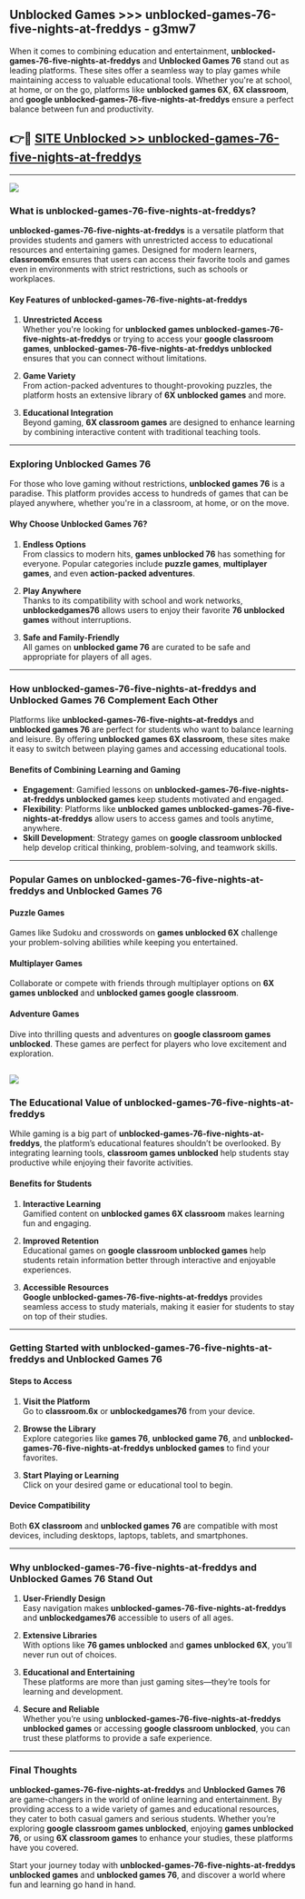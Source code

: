 ## Unblocked Games >>> unblocked-games-76-five-nights-at-freddys - g3mw7 

When it comes to combining education and entertainment, **unblocked-games-76-five-nights-at-freddys** and **Unblocked Games 76** stand out as leading platforms. These sites offer a seamless way to play games while maintaining access to valuable educational tools. Whether you're at school, at home, or on the go, platforms like **unblocked games 6X**, **6X classroom**, and **google unblocked-games-76-five-nights-at-freddys** ensure a perfect balance between fun and productivity.
## 👉🔴 [SITE Unblocked >> unblocked-games-76-five-nights-at-freddys](http://premium.freeplayer.one?title=unblocked-games-76-five-nights-at-freddys&ref=22JU)
---
<a href="http://premium.freeplayer.one?title=unblocked-games-76-five-nights-at-freddys&ref=22JU/"><img src="https://github.com/user-attachments/assets/438f12ca-57a4-47a3-8ead-c64da593a1e5"/></a>
### What is unblocked-games-76-five-nights-at-freddys?  

**unblocked-games-76-five-nights-at-freddys** is a versatile platform that provides students and gamers with unrestricted access to educational resources and entertaining games. Designed for modern learners, **classroom6x** ensures that users can access their favorite tools and games even in environments with strict restrictions, such as schools or workplaces.  

#### Key Features of unblocked-games-76-five-nights-at-freddys  

1. **Unrestricted Access**  
   Whether you're looking for **unblocked games unblocked-games-76-five-nights-at-freddys** or trying to access your **google classroom games**, **unblocked-games-76-five-nights-at-freddys unblocked** ensures that you can connect without limitations.  

2. **Game Variety**  
   From action-packed adventures to thought-provoking puzzles, the platform hosts an extensive library of **6X unblocked games** and more.  

3. **Educational Integration**  
   Beyond gaming, **6X classroom games** are designed to enhance learning by combining interactive content with traditional teaching tools.  



---

### Exploring Unblocked Games 76  

For those who love gaming without restrictions, **unblocked games 76** is a paradise. This platform provides access to hundreds of games that can be played anywhere, whether you're in a classroom, at home, or on the move.  

#### Why Choose Unblocked Games 76?  

1. **Endless Options**  
   From classics to modern hits, **games unblocked 76** has something for everyone. Popular categories include **puzzle games**, **multiplayer games**, and even **action-packed adventures**.  

2. **Play Anywhere**  
   Thanks to its compatibility with school and work networks, **unblockedgames76** allows users to enjoy their favorite **76 unblocked games** without interruptions.  

3. **Safe and Family-Friendly**  
   All games on **unblocked game 76** are curated to be safe and appropriate for players of all ages.  

---

### How unblocked-games-76-five-nights-at-freddys and Unblocked Games 76 Complement Each Other  

Platforms like **unblocked-games-76-five-nights-at-freddys** and **unblocked games 76** are perfect for students who want to balance learning and leisure. By offering **unblocked games 6X classroom**, these sites make it easy to switch between playing games and accessing educational tools.  

#### Benefits of Combining Learning and Gaming  

- **Engagement**: Gamified lessons on **unblocked-games-76-five-nights-at-freddys unblocked games** keep students motivated and engaged.  
- **Flexibility**: Platforms like **unblocked games unblocked-games-76-five-nights-at-freddys** allow users to access games and tools anytime, anywhere.  
- **Skill Development**: Strategy games on **google classroom unblocked** help develop critical thinking, problem-solving, and teamwork skills.  

---

### Popular Games on unblocked-games-76-five-nights-at-freddys and Unblocked Games 76  

#### Puzzle Games  

Games like Sudoku and crosswords on **games unblocked 6X** challenge your problem-solving abilities while keeping you entertained.  

#### Multiplayer Games  

Collaborate or compete with friends through multiplayer options on **6X games unblocked** and **unblocked games google classroom**.  

#### Adventure Games  

Dive into thrilling quests and adventures on **google classroom games unblocked**. These games are perfect for players who love excitement and exploration.  

<a href="http://download.freeplayer.one?title=unblocked-games-76-five-nights-at-freddys&ref=23D/"><img src="https://github.com/user-attachments/assets/fe0c3e91-c8e1-489c-acf0-e2f614c12fb8"/></a>
---

### The Educational Value of unblocked-games-76-five-nights-at-freddys  

While gaming is a big part of **unblocked-games-76-five-nights-at-freddys**, the platform’s educational features shouldn’t be overlooked. By integrating learning tools, **classroom games unblocked** help students stay productive while enjoying their favorite activities.  

#### Benefits for Students  

1. **Interactive Learning**  
   Gamified content on **unblocked games 6X classroom** makes learning fun and engaging.  

2. **Improved Retention**  
   Educational games on **google classroom unblocked games** help students retain information better through interactive and enjoyable experiences.  

3. **Accessible Resources**  
   **Google unblocked-games-76-five-nights-at-freddys** provides seamless access to study materials, making it easier for students to stay on top of their studies.  

---

### Getting Started with unblocked-games-76-five-nights-at-freddys and Unblocked Games 76  

#### Steps to Access  

1. **Visit the Platform**  
   Go to **classroom.6x** or **unblockedgames76** from your device.  

2. **Browse the Library**  
   Explore categories like **games 76**, **unblocked game 76**, and **unblocked-games-76-five-nights-at-freddys unblocked games** to find your favorites.  

3. **Start Playing or Learning**  
   Click on your desired game or educational tool to begin.  

#### Device Compatibility  

Both **6X classroom** and **unblocked games 76** are compatible with most devices, including desktops, laptops, tablets, and smartphones.  

---

### Why unblocked-games-76-five-nights-at-freddys and Unblocked Games 76 Stand Out  

1. **User-Friendly Design**  
   Easy navigation makes **unblocked-games-76-five-nights-at-freddys** and **unblockedgames76** accessible to users of all ages.  

2. **Extensive Libraries**  
   With options like **76 games unblocked** and **games unblocked 6X**, you’ll never run out of choices.  

3. **Educational and Entertaining**  
   These platforms are more than just gaming sites—they’re tools for learning and development.  

4. **Secure and Reliable**  
   Whether you’re using **unblocked-games-76-five-nights-at-freddys unblocked games** or accessing **google classroom unblocked**, you can trust these platforms to provide a safe experience.  

---

### Final Thoughts  

**unblocked-games-76-five-nights-at-freddys** and **Unblocked Games 76** are game-changers in the world of online learning and entertainment. By providing access to a wide variety of games and educational resources, they cater to both casual gamers and serious students. Whether you’re exploring **google classroom games unblocked**, enjoying **games unblocked 76**, or using **6X classroom games** to enhance your studies, these platforms have you covered.  

Start your journey today with **unblocked-games-76-five-nights-at-freddys unblocked games** and **unblocked games 76**, and discover a world where fun and learning go hand in hand.  